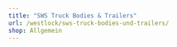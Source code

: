 ```yaml
---
title: "SWS Truck Bodies & Trailers"
url: /westlock/sws-truck-bodies-und-trailers/
shop: Allgemein
---
```

